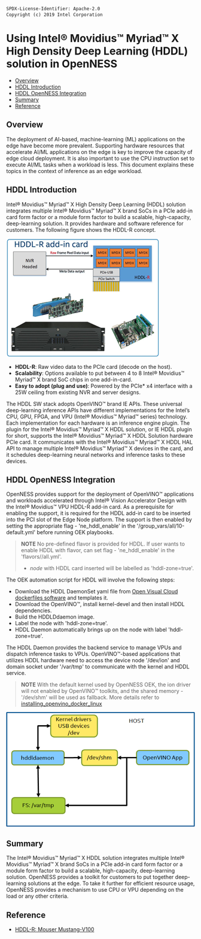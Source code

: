 ```text
SPDX-License-Identifier: Apache-2.0
Copyright (c) 2019 Intel Corporation
```
<!-- omit in toc -->
# Using Intel® Movidius™ Myriad™ X High Density Deep Learning (HDDL) solution in OpenNESS
- [Overview](#overview)
- [HDDL Introduction](#hddl-introduction)
- [HDDL OpenNESS Integration](#hddl-openness-integration)
- [Summary](#summary)
- [Reference](#reference)

## Overview
The deployment of AI-based, machine-learning (ML) applications on the edge have become more prevalent. Supporting hardware resources that accelerate AI/ML applications on the edge is key to improve the capacity of edge cloud deployment. It is also important to use the CPU instruction set to execute AI/ML tasks when a workload is less. This document explains these topics in the context of inference as an edge workload.

## HDDL Introduction
Intel® Movidius™ Myriad™ X High Density Deep Learning (HDDL) solution integrates multiple Intel® Movidius™ Myriad™ X brand SoCs in a PCIe add-in card form factor or a module form factor to build a scalable, high-capacity, deep-learning solution. It provides hardware and software reference for customers. The following figure shows the HDDL-R concept.

![HDDL-R Add-in Card](hddl-images/openness_HDDL.png)

- <b>HDDL-R</b>: Raw video data to the PCIe card (decode on the host).
- <b>Scalability</b>: Options available to put between 4 to 8 Intel® Movidius™ Myriad™ X brand SoC chips in one add-in-card.
- <b>Easy to adopt (plug and use)</b>: Powered by the PCIe\* x4 interface with a 25W ceiling from existing NVR and server designs.

The HDDL SW stack adopts OpenVINO™ brand IE APIs. These universal deep-learning inference APIs have different implementations for the Intel’s CPU, GPU, FPGA, and VPU (Intel® Movidius™ Myriad™ series) technology.
Each implementation for each hardware is an inference engine plugin.
The plugin for the Intel® Movidius™ Myriad™ X HDDL solution, or IE HDDL plugin for short, supports the Intel® Movidius™ Myriad™ X HDDL Solution hardware PCIe card. It communicates with the Intel® Movidius™ Myriad™ X HDDL HAL API to manage multiple Intel® Movidius™ Myriad™ X devices in the card, and it schedules deep-learning neural networks and inference tasks to these devices.

## HDDL OpenNESS Integration
OpenNESS provides support for the deployment of OpenVINO™ applications and workloads accelerated through Intel® Vision Accelerator Design with the Intel® Movidius™ VPU HDDL-R add-in card. As a prerequisite for enabling the support, it is required for the HDDL add-in card to be inserted into the PCI slot of the Edge Node platform. The support is then enabled by setting the appropriate flag - 'ne_hddl_enable' in the '/group_vars/all/10-default.yml' before running OEK playbooks.
> **NOTE** No pre-defined flavor is provided for HDDL. If user wants to enable HDDL with flavor, can set flag - 'ne_hddl_enable' in the 'flavors/<flavor-name>/all.yml'.  
> * *node* with HDDL card inserted will be labelled as 'hddl-zone=true'.

The OEK automation script for HDDL will involve the following steps:
- Download the HDDL DaemonSet yaml file from [Open Visual Cloud dockerfiles software](https://github.com/OpenVisualCloud/Dockerfiles) and templates it.
- Download the OpenVINO™, install kernel-devel and then install HDDL dependencies.
- Build the HDDLDdaemon image.
- Label the node with 'hddl-zone=true'.
- HDDL Daemon automatically brings up on the node with label 'hddl-zone=true'.

The HDDL Daemon provides the backend service to manage VPUs and dispatch inference tasks to VPUs. OpenVINO™-based applications that utilizes HDDL hardware need to access the device node '/dev/ion' and domain socket under '/var/tmp' to communicate with the kernel and HDDL service.
> **NOTE** With the default kernel used by OpenNESS OEK, the ion driver will not enabled by OpenVINO™ toolkits, and the shared memory - '/dev/shm' will be used as fallback.  More details refer to [installing_openvino_docker_linux](https://docs.openvinotoolkit.org/2020.2/_docs_install_guides_installing_openvino_docker_linux.html) 


![HDDL-Block-Diagram](hddl-images/hddlservice.png)


## Summary
The Intel® Movidius™ Myriad™ X HDDL solution integrates multiple Intel® Movidius™ Myriad™ X brand SoCs in a PCIe add-in card form factor or a module form factor to build a scalable, high-capacity, deep-learning solution. OpenNESS provides a toolkit for customers to put together deep-learning solutions at the edge. To take it further for efficient resource usage, OpenNESS provides a mechanism to use CPU or VPU depending on the load or any other criteria.

## Reference
- [HDDL-R: Mouser Mustang-V100](https://www.mouser.ie/datasheet/2/763/Mustang-V100_brochure-1526472.pdf)
